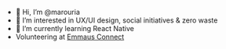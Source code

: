 - 👋 Hi, I’m @marouria
- 👀 I’m interested in UX/UI design, social initiatives & zero waste
- 🌱 I’m currently learning React Native
- Volunteering at [Emmaus Connect](https://emmaus-connect.org/)
